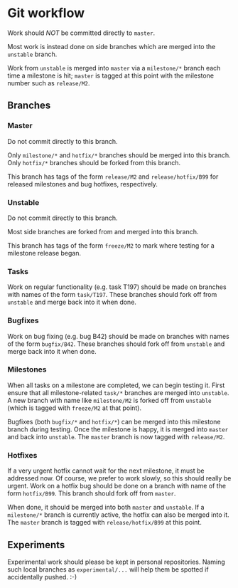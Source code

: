 # Git workflow
Work should _*NOT*_ be committed directly to `master`.

Most work is instead done on side branches which are merged into the `unstable` branch.

Work from `unstable` is merged into `master` via a `milestone/*` branch each time a milestone is hit; `master` is tagged at this point with the milestone number such as `release/M2`.


## Branches
### Master
Do not commit directly to this branch.

Only `milestone/*` and `hotfix/*` branches should be merged into this branch.
Only `hotfix/*` branches should be forked from this branch.

This branch has tags of the form `release/M2` and `release/hotfix/B99` for released milestones and bug hotfixes, respectively.

### Unstable
Do not commit directly to this branch.

Most side branches are forked from and merged into this branch.

This branch has tags of the form `freeze/M2` to mark where testing for a milestone release began.

### Tasks
Work on regular functionality (e.g. task T197) should be made on branches with names of the form `task/T197`.
These branches should fork off from `unstable` and merge back into it when done.

### Bugfixes
Work on bug fixing (e.g. bug B42) should be made on branches with names of the form `bugfix/B42`.
These branches should fork off from `unstable` and merge back into it when done.

### Milestones
When all tasks on a milestone are completed, we can begin testing it.
First ensure that all milestone-related `task/*` branches are merged into `unstable`.
A new branch with name like `milestone/M2` is forked off from `unstable` (which is tagged with `freeze/M2` at that point).

Bugfixes (both `bugfix/*` and `hotfix/*`) can be merged into this milestone branch during testing.
Once the milestone is happy, it is merged into `master` and back into `unstable`.
The `master` branch is now tagged with `release/M2`.

### Hotfixes
If a very urgent hotfix cannot wait for the next milestone, it must be addressed now.
Of course, we prefer to work slowly, so this should really be urgent.
Work on a hotfix bug should be done on a branch with name of the form `hotfix/B99`.
This branch should fork off from `master`.

When done, it should be merged into both `master` and `unstable`.
If a `milestone/*` branch is currently active, the hotfix can also be merged into it.
The `master` branch is tagged with `release/hotfix/B99` at this point.

## Experiments
Experimental work should please be kept in personal repositories.
Naming such local branches as `experimental/...` will help them be spotted if accidentally pushed. :-)
